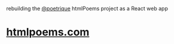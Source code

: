 rebuilding the [@poetrique](https://instagram.com/poetrique) htmlPoems project as a React web app

# [htmlpoems.com](https://htmlpoems.com)